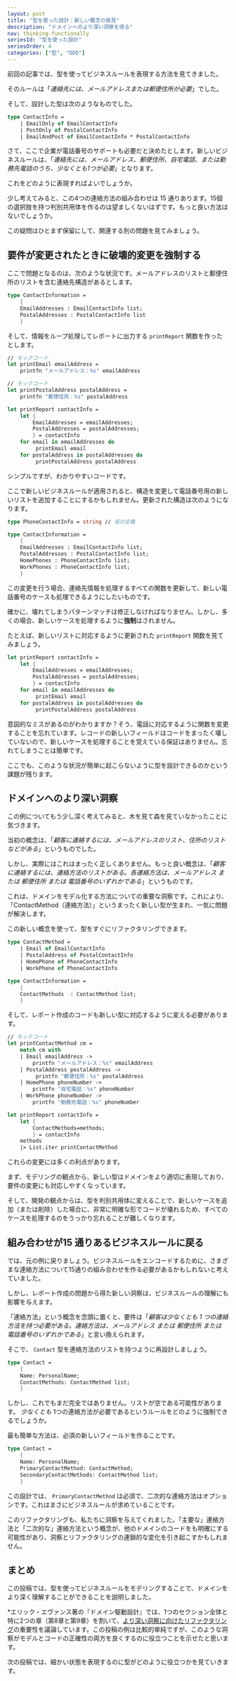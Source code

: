 ```yaml
---
layout: post
title: "型を使った設計：新しい概念の発見"
description: "ドメインへのより深い洞察を得る"
nav: thinking-functionally
seriesId: "型を使った設計"
seriesOrder: 4
categories: ["型", "DDD"]
---
```


前回の記事では、型を使ってビジネスルールを表現する方法を見てきました。

そのルールは「*連絡先には、メールアドレスまたは郵便住所が必要*」でした。

そして、設計した型は次のようなものでした。

```fsharp
type ContactInfo = 
    | EmailOnly of EmailContactInfo
    | PostOnly of PostalContactInfo
    | EmailAndPost of EmailContactInfo * PostalContactInfo
```

さて、ここで企業が電話番号のサポートも必要だと決めたとします。新しいビジネスルールは、「*連絡先には、メールアドレス、郵便住所、自宅電話、または勤務先電話のうち、少なくとも1つが必要*」となります。

これをどのように表現すればよいでしょうか。

少し考えてみると、この4つの連絡方法の組み合わせは 15 通りあります。15個の選択肢を持つ判別共用体を作るのは望ましくないはずです。もっと良い方法はないでしょうか。

この疑問はひとまず保留にして、関連する別の問題を見てみましょう。

## 要件が変更されたときに破壊的変更を強制する

ここで問題となるのは、次のような状況です。メールアドレスのリストと郵便住所のリストを含む連絡先構造があるとします。

```fsharp
type ContactInformation = 
    {
    EmailAddresses : EmailContactInfo list;
    PostalAddresses : PostalContactInfo list
    }
```

そして、情報をループ処理してレポートに出力する `printReport` 関数を作ったとします。

```fsharp
// モックコード            
let printEmail emailAddress = 
    printfn "メールアドレス：%s" emailAddress 

// モックコード
let printPostalAddress postalAddress = 
    printfn "郵便住所：%s" postalAddress 

let printReport contactInfo = 
    let {
        EmailAddresses = emailAddresses; 
        PostalAddresses = postalAddresses; 
        } = contactInfo
    for email in emailAddresses do
         printEmail email
    for postalAddress in postalAddresses do
         printPostalAddress postalAddress 
```

シンプルですが、わかりやすいコードです。

ここで新しいビジネスルールが適用されると、構造を変更して電話番号用の新しいリストを追加することにするかもしれません。更新された構造は次のようになります。

```fsharp
type PhoneContactInfo = string // 仮の定義

type ContactInformation = 
    {
    EmailAddresses : EmailContactInfo list;
    PostalAddresses : PostalContactInfo list;
    HomePhones : PhoneContactInfo list;
    WorkPhones : PhoneContactInfo list;
    }
```

この変更を行う場合、連絡先情報を処理するすべての関数を更新して、新しい電話番号のケースも処理できるようにしたいものです。

確かに、壊れてしまうパターンマッチは修正しなければなりません。しかし、多くの場合、新しいケースを処理するように**強制**はされません。

たとえば、新しいリストに対応するように更新された `printReport` 関数を見てみましょう。

```fsharp
let printReport contactInfo = 
    let {
        EmailAddresses = emailAddresses; 
        PostalAddresses = postalAddresses; 
        } = contactInfo
    for email in emailAddresses do
         printEmail email
    for postalAddress in postalAddresses do
         printPostalAddress postalAddress 
```

意図的なミスがあるのがわかりますか？そう、電話に対応するように関数を変更することを忘れています。レコードの新しいフィールドはコードをまったく壊していないので、新しいケースを処理することを覚えている保証はありません。忘れてしまうことは簡単です。

ここでも、このような状況が簡単に起こらないように型を設計できるのかという課題が残ります。

## ドメインへのより深い洞察

この例についてもう少し深く考えてみると、木を見て森を見ていなかったことに気づきます。

当初の概念は、「*顧客に連絡するには、メールアドレスのリスト、住所のリストなどがある*」というものでした。

しかし、実際にはこれはまったく正しくありません。もっと良い概念は、「*顧客に連絡するには、連絡方法のリストがある。各連絡方法は、メールアドレス *または* 郵便住所 *または* 電話番号のいずれかである*」というものです。

これは、ドメインをモデル化する方法についての重要な洞察です。これにより、「ContactMethod（連絡方法）」というまったく新しい型が生まれ、一気に問題が解決します。

この新しい概念を使って、型をすぐにリファクタリングできます。

```fsharp
type ContactMethod = 
    | Email of EmailContactInfo 
    | PostalAddress of PostalContactInfo 
    | HomePhone of PhoneContactInfo 
    | WorkPhone of PhoneContactInfo 

type ContactInformation = 
    {
    ContactMethods  : ContactMethod list;
    }
```

そして、レポート作成のコードも新しい型に対応するように変える必要があります。

```fsharp
// モックコード            
let printContactMethod cm = 
    match cm with
    | Email emailAddress -> 
        printfn "メールアドレス：%s" emailAddress 
    | PostalAddress postalAddress -> 
         printfn "郵便住所：%s" postalAddress 
    | HomePhone phoneNumber -> 
        printfn "自宅電話：%s" phoneNumber 
    | WorkPhone phoneNumber -> 
        printfn "勤務先電話：%s" phoneNumber 

let printReport contactInfo = 
    let {
        ContactMethods=methods; 
        } = contactInfo
    methods
    |> List.iter printContactMethod
```

これらの変更には多くの利点があります。

まず、モデリングの観点から、新しい型はドメインをより適切に表現しており、要件の変更にも対応しやすくなっています。

そして、開発の観点からは、型を判別共用体に変えることで、新しいケースを追加（または削除）した場合に、非常に明確な形でコードが壊れるため、すべてのケースを処理するのをうっかり忘れることが難しくなります。

## 組み合わせが15 通りあるビジネスルールに戻る

では、元の例に戻りましょう。ビジネスルールをエンコードするために、さまざまな連絡方法について15通りの組み合わせを作る必要があるかもしれないと考えていました。

しかし、レポート作成の問題から得た新しい洞察は、ビジネスルールの理解にも影響を与えます。

「連絡方法」という概念を念頭に置くと、要件は「*顧客は少なくとも 1 つの連絡方法を持つ必要がある。連絡方法は、メールアドレス *または* 郵便住所 *または* 電話番号のいずれかである*」と言い換えられます。

そこで、 `Contact` 型を連絡方法のリストを持つように再設計しましょう。

```fsharp
type Contact = 
    {
    Name: PersonalName;
    ContactMethods: ContactMethod list;
    }
```

しかし、これでもまだ完全ではありません。リストが空である可能性があります。 *少なくとも* 1つの連絡方法が必要であるというルールをどのように強制できるでしょうか。

最も簡単な方法は、必須の新しいフィールドを作ることです。

```fsharp
type Contact = 
    {
    Name: PersonalName;
    PrimaryContactMethod: ContactMethod;
    SecondaryContactMethods: ContactMethod list;
    }
```

この設計では、 `PrimaryContactMethod` は必須で、二次的な連絡方法はオプションです。これはまさにビジネスルールが求めていることです。

このリファクタリングも、私たちに洞察を与えてくれました。「主要な」連絡方法と「二次的な」連絡方法という概念が、他のドメインのコードをも明確にする可能性があり、洞察とリファクタリングの連鎖的な変化を引き起こすかもしれません。

## まとめ

この投稿では、型を使ってビジネスルールをモデリングすることで、ドメインをより深く理解することができることを説明しました。

*エリック・エヴァンス著の『ドメイン駆動設計』では、1つのセクション全体と特に2つの章（第8章と第9章）を割いて、[より深い洞察に向けたリファクタリング](https://www.dddcommunity.org/wp-content/uploads/files/books/evans_pt03.pdf)の重要性を議論しています。この投稿の例は比較的単純ですが、このような洞察がモデルとコードの正確性の両方を良くするのに役立つことを示せたと思います。

次の投稿では、細かい状態を表現するのに型がどのように役立つかを見ていきます。











